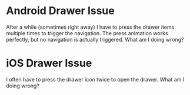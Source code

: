 # Android Drawer Issue

After a while (sometimes right away) I have to press the drawer items multiple
times to trigger the navigation. The press animation works perfectly, but no
navigation is actually triggered. What am I doing wrong?

# iOS Drawer Issue

I often have to press the drawer icon twice to open the drawer. What am I doing
wrong?
